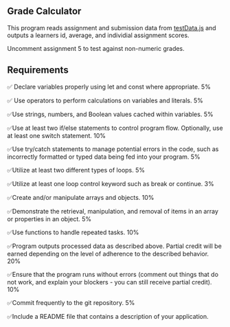 Grade Calculator
---

This program reads assignment and submission data from [testData.js](src/testData.js)  and outputs a learners id, average, and individial assignment scores.


Uncomment assignment 5 to test against non-numeric grades.



Requirements
---

&#9989; Declare variables properly using let and const where appropriate. 5%

&#9989; Use operators to perform calculations on variables and literals. 5%

&#9989;Use strings, numbers, and Boolean values cached within variables. 5%

&#9989;Use at least two if/else statements to control program flow. Optionally, use at least one switch statement. 10%

&#9989;Use try/catch statements to manage potential errors in the code, such as incorrectly formatted or typed data being fed into your program. 5%

&#9989;Utilize at least two different types of  loops. 5%

&#9989;Utilize at least one loop control keyword such as break or continue. 3%

&#9989;Create and/or manipulate arrays and objects. 10%

&#9989;Demonstrate the retrieval, manipulation, and removal of  items in an array or properties in an object. 5%

&#9989;Use functions to handle repeated tasks. 10%

&#9989;Program outputs processed data as described above. Partial credit will be earned depending on the level of  adherence to the described behavior. 20%

&#9989;Ensure that the program runs without errors (comment out things that do not work, and explain your blockers - you can still receive partial credit). 10%

&#9989;Commit frequently to the git repository. 5%

&#9989;Include a README file that contains a description of  your application.